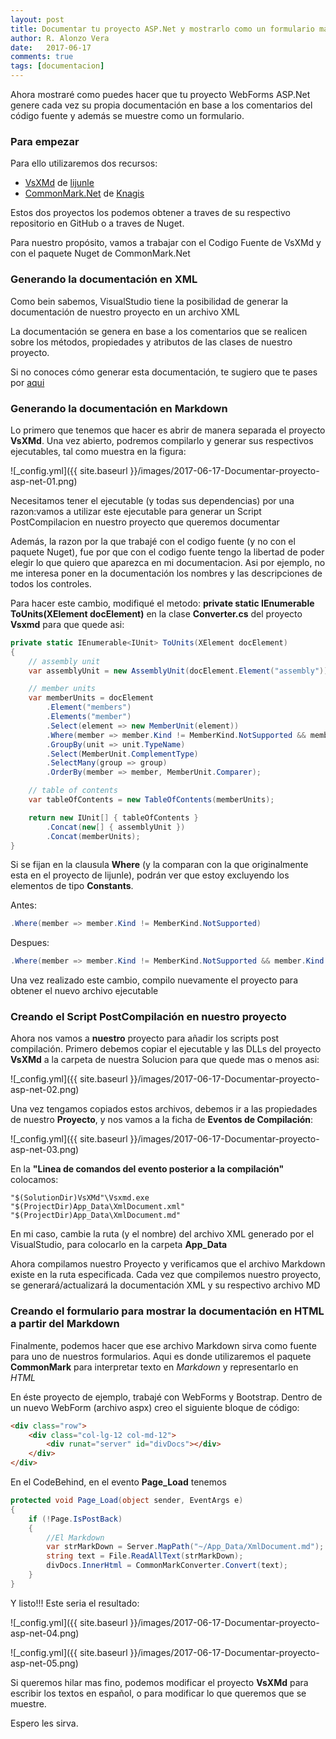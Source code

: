 ```yaml
---
layout: post
title: Documentar tu proyecto ASP.Net y mostrarlo como un formulario mas
author: R. Alonzo Vera
date:   2017-06-17
comments: true
tags: [documentacion]
---
```


Ahora mostraré como puedes hacer que tu proyecto WebForms ASP.Net genere cada vez su propia documentación en base a los comentarios del código fuente y además se muestre como un formulario.

### Para empezar
Para ello utilizaremos dos recursos:

 * [VsXMd](https://github.com/lijunle) de [lijunle](https://github.com/lijunle)
 * [CommonMark.Net](https://github.com/Knagis/CommonMark.NET) de [Knagis](https://github.com/Knagis)

Estos dos proyectos los podemos obtener a traves de su respectivo repositorio en GitHub o a traves de Nuget.

Para nuestro propósito, vamos a trabajar con el Codigo Fuente de VsXMd y con el paquete Nuget de CommonMark.Net

### Generando la documentación en XML

Como bein sabemos, VisualStudio tiene la posibilidad de generar la documentación de nuestro proyecto en un archivo XML

La documentación se genera en base a los comentarios que se realicen sobre los métodos, propiedades y atributos de las clases de nuestro proyecto.

Si no conoces cómo generar esta documentación, te sugiero que te pases por [aqui](https://msdn.microsoft.com/es-es/library/x4sa0ak0(v=vs.100).aspx)

### Generando la documentación en Markdown

Lo primero que tenemos que hacer es abrir de manera separada el proyecto **VsXMd**.
Una vez abierto, podremos compilarlo y generar sus respectivos ejecutables, tal como muestra en la figura:

![_config.yml]({{ site.baseurl }}/images/2017-06-17-Documentar-proyecto-asp-net-01.png)

Necesitamos tener el ejecutable (y todas sus dependencias) por una razon:vamos a utilizar este ejecutable para generar un Script PostCompilacion en nuestro proyecto que queremos documentar

Además, la razon por la que trabajé con el codigo fuente (y no con el paquete Nuget), fue por que con el codigo fuente tengo la libertad de poder elegir lo que quiero que aparezca en mi documentacion. Asi por ejemplo, no me interesa poner en la documentación los nombres y las descripciones de todos los controles.

Para hacer este cambio, modifiqué el metodo: **private static IEnumerable<IUnit> ToUnits(XElement docElement)** en la clase **Converter.cs** del proyecto **Vsxmd** para que quede asi:

~~~csharp
private static IEnumerable<IUnit> ToUnits(XElement docElement)
{
    // assembly unit
    var assemblyUnit = new AssemblyUnit(docElement.Element("assembly"));

    // member units
    var memberUnits = docElement
        .Element("members")
        .Elements("member")
        .Select(element => new MemberUnit(element))
        .Where(member => member.Kind != MemberKind.NotSupported && member.Kind != MemberKind.Constants)
        .GroupBy(unit => unit.TypeName)
        .Select(MemberUnit.ComplementType)
        .SelectMany(group => group)
        .OrderBy(member => member, MemberUnit.Comparer);

    // table of contents
    var tableOfContents = new TableOfContents(memberUnits);

    return new IUnit[] { tableOfContents }
        .Concat(new[] { assemblyUnit })
        .Concat(memberUnits);
}
~~~

Si se fijan en la clausula **Where** (y la comparan con la que originalmente esta en el proyecto de lijunle), podrán ver que estoy excluyendo los elementos de tipo **Constants**.

Antes:
~~~csharp
.Where(member => member.Kind != MemberKind.NotSupported)
~~~
Despues:
~~~csharp
.Where(member => member.Kind != MemberKind.NotSupported && member.Kind != MemberKind.Constants)
~~~

Una vez realizado este cambio, compilo nuevamente el proyecto para obtener el nuevo archivo ejecutable

### Creando el Script PostCompilación en nuestro proyecto

Ahora nos vamos a **nuestro** proyecto para añadir los scripts post compilación.
Primero debemos copiar el ejecutable y las DLLs del proyecto **VsXMd** a la carpeta de nuestra Solucion para que quede mas o menos asi:

![_config.yml]({{ site.baseurl }}/images/2017-06-17-Documentar-proyecto-asp-net-02.png)

Una vez tengamos copiados estos archivos, debemos ir a las propiedades de nuestro **Proyecto**, y nos vamos a la ficha de **Eventos de Compilación**:

![_config.yml]({{ site.baseurl }}/images/2017-06-17-Documentar-proyecto-asp-net-03.png)

En la **"Linea de comandos del evento posterior a la compilación"** colocamos:

~~~
"$(SolutionDir)VsXMd"\Vsxmd.exe "$(ProjectDir)App_Data\XmlDocument.xml" "$(ProjectDir)App_Data\XmlDocument.md"
~~~

En mi caso, cambie la ruta (y el nombre) del archivo XML generado por el VisualStudio, para colocarlo en la carpeta **App_Data**

Ahora compilamos nuestro Proyecto y verificamos que el archivo Markdown existe en la ruta especificada. Cada vez que compilemos nuestro proyecto, se generará/actualizará la documentación XML y su respectivo archivo MD


### Creando el formulario para mostrar la documentación en HTML a partir del Markdown

Finalmente, podemos hacer que ese archivo Markdown sirva como fuente para uno de nuestros formularios. Aqui es donde utilizaremos el paquete **CommonMark** para interpretar texto en *Markdown* y representarlo en *HTML*

En éste proyecto de ejemplo, trabajé con WebForms y Bootstrap. Dentro de un nuevo WebForm (archivo aspx) creo el siguiente bloque de código:

~~~html
<div class="row">
    <div class="col-lg-12 col-md-12">
        <div runat="server" id="divDocs"></div>
    </div>
</div>
~~~

En el CodeBehind, en el evento **Page_Load** tenemos

~~~csharp
protected void Page_Load(object sender, EventArgs e)
{
    if (!Page.IsPostBack)
    {
        //El Markdown
        var strMarkDown = Server.MapPath("~/App_Data/XmlDocument.md");
        string text = File.ReadAllText(strMarkDown);
        divDocs.InnerHtml = CommonMarkConverter.Convert(text);
    }
}
~~~

Y listo!!! Este seria el resultado:

![_config.yml]({{ site.baseurl }}/images/2017-06-17-Documentar-proyecto-asp-net-04.png)

![_config.yml]({{ site.baseurl }}/images/2017-06-17-Documentar-proyecto-asp-net-05.png)

Si queremos hilar mas fino, podemos modificar el proyecto **VsXMd** para escribir los textos en español, o para modificar lo que queremos que se muestre.

Espero les sirva.